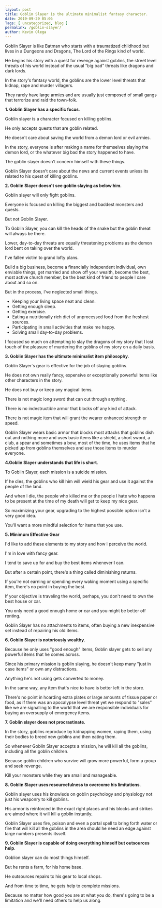 ```yaml
--- 
layout: post 
title: Goblin Slayer is the ultimate minimalist fantasy character.
date: 2019-09-29 05:06
Tags: [ uncategorized, blog ]
permalink: /goblin-slayer/ 
author: Kevin Olega 
--- 
```

Goblin Slayer is like Batman who starts with a traumatized childhood but lives in a Dungeons and Dragons, The Lord of the Rings kind of world.

He begins his story with a quest for revenge against goblins, the street level threats of his world instead of the usual "big bad" threats like dragons and dark lords.

In the story's fantasy world, the goblins are the lower level threats that kidnap, rape and murder villagers.

They rarely have large armies and are usually just composed of small gangs that terrorize and raid the town-folk.

**1. Goblin Slayer has a specific focus**.

Goblin slayer is a character focused on killing goblins.

He only accepts quests that are goblin related.

He doesn't care about saving the world from a demon lord or evil armies.

In the story, everyone is after making a name for themselves slaying the demon lord, or the whatever big bad the story happened to have.

The goblin slayer doesn't concern himself with these things.

Goblin Slayer doesn't care about the news and current events unless its related to his quest of killing goblins.

**2. Goblin Slayer doesn't see goblin slaying as below him**.

Goblin slayer will only fight goblins.

Everyone is focused on killing the biggest and baddest monsters and quests.

But not Goblin Slayer.

To Goblin Slayer, you can kill the heads of the snake but the goblin threat will always be there.

Lower, day-to-day threats are equally threatening problems as the demon lord bent on taking over the world.

I've fallen victim to grand lofty plans.

Build a big business, become a financially independent individual, own enviable things, get married and show off your wealth, become the best, most active church member, be the best kind of friend to people I care about and so on.

But in the process, I've neglected small things.

- Keeping your living space neat and clean.
- Getting enough sleep.
- Getting exercise.
- Eating a nutritionally rich diet of unprocessed food from the freshest sources. 
- Participating in small activities that make me happy.
- Solving small day-to-day problems.

I focused so much on attempting to slay the dragons of my story that I lost touch of the pleasure of murdering the goblins of my story on a daily basis.

**3. Goblin Slayer has the ultimate minimalist item philosophy**.

Goblin Slayer's gear is effective for the job of slaying goblins. 

He does not own really fancy, expensive or exceptionally powerful items like other characters in the story.

He does not buy or keep any magical items. 

There is not magic long sword that can cut through anything.

There is no indestructible armor that blocks off any kind of attack.

There is not magic item that will grant the wearer enhanced strength or speed.

Goblin Slayer wears basic armor that blocks most attacks that goblins dish out and nothing more and uses basic items like a shield, a short sword, a club, a spear and sometimes a bow, most of the time, he uses items that he picked up from goblins themselves and use those items to murder everyone.

**4.Goblin Slayer understands that life is short**.

To Goblin Slayer, each mission is a suicide mission. 

If he dies, the goblins who kill him will wield his gear and use it against the people of the land.

And when I die, the people who killed me or the people I hate who happens to be present at the time of my death will get to keep my nice gear.

So maximizing your gear, upgrading to the highest possible option isn't a very good idea.

You'll want a more mindful selection for items that you use.

**5. Minimum Effective Gear**

I'd like to add these elements to my story and how I perceive the world.

I'm in love with fancy gear.

I tend to save up for and buy the best items whenever I can.

But after a certain point, there's a thing called diminishing returns.

If you're not earning or spending every waking moment using a specific item, there's no point in buying the best.

If your objective is traveling the world, perhaps, you don't need to own the best house or car.

You only need a good enough home or car and you might be better off renting. 

Goblin Slayer has no attachments to items, often buying a new inexpensive set instead of repairing his old items.

**6. Goblin Slayer is notoriously wealthy**.

Because he only uses "good enough" items, Goblin slayer gets to sell any powerful items that he comes across.

Since his primary mission is goblin slaying, he doesn't keep many "just in case items" or own any distractions.

Anything he's not using gets converted to money.

In the same way, any item that's nice to have is better left in the store.

There's no point in hoarding extra plates or large amounts of tissue paper or food, as if there was an apocalypse level threat yet we respond to "sales" like we are signalling to the world that we are responsible individuals for buying an oversupply of emergency items.

**7. Goblin slayer does not procrastinate.**

In the story, goblins reproduce by kidnapping women, raping them, using their bodies to breed new goblins and then eating them.

So whenever Goblin Slayer accepts a mission, he will kill all the goblins, including all the goblin children.

Because goblin children who survive will grow more powerful, form a group and seek revenge.

Kill your monsters while they are small and manageable.

**8. Goblin Slayer uses resourcefulness to overcome his limitations**.

Goblin slayer uses his knowlede on goblin psychology and physiology not just his weaponry to kill goblins.

His armor is reinforced in the exact right places and his blocks and strikes are aimed where it will kill a goblin instantly.

Goblin Slayer uses fire, poison and even a portal spell to bring forth water or fire that will kill all the goblins in the area should he need an edge against large numbers presents itsself.

**9. Goblin Slayer is capable of doing everything himself but outsources help**.

Goblion slayer can do most things himself.

But he rents a farm, for his home base.

He outsources repairs to his gear to local shops.

And from time to time, he gets help to complete missions.

Because no matter how good you are at what you do, there's going to be a limitation and we'll need others to help us along.


